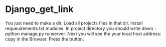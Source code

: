 # Django_get_link
You just need to make a dir.
Load all projects files in that dir.
Install requeuirements.txt mudules.
In project directory you should write down : python manage.py runserver.
Next you will see the your local host address: copy in the Browser.
Press the button.
